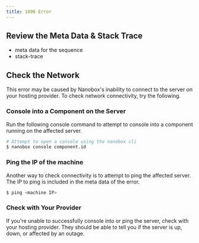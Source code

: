 ```yaml
---
title: 1000 Error
---
```


## Review the Meta Data & Stack Trace
- meta data for the sequence
- stack-trace

## Check the Network
This error may be caused by Nanobox's inability to connect to the server on your hosting provider. To check network connectivity, try the following.

### Console into a Component on the Server
Run the following console command to attempt to console into a component running on the affected server.

```bash
# Attempt to open a console using the nanobox cli
$ nanobox console component.id
```

### Ping the IP of the machine
Another way to check connectivity is to attempt to ping the affected server. The IP to ping is included in the meta data of the error.

```bash
$ ping <machine IP>
```

### Check with Your Provider
If you're unable to successfully console into or ping the server, check with your hosting provider. They should be able to tell you if the server is up, down, or affected by an outage.

